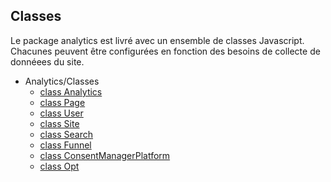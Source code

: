 ## Classes

Le package analytics est livré avec un ensemble de classes Javascript. Chacunes peuvent être configurées en fonction des besoins de collecte de donnéees du site.


- Analytics/Classes
  - [class Analytics](classes/analytics.md)
  - [class Page](classes/page.md)
  - [class User](classes/user.md)
  - [class Site](classes/site.md)
  - [class Search](classes/search.md)
  - [class Funnel](classes/funnel.md)
  - [class ConsentManagerPlatform](classes/cmp.md)
  - [class Opt](classes/opt.md)
